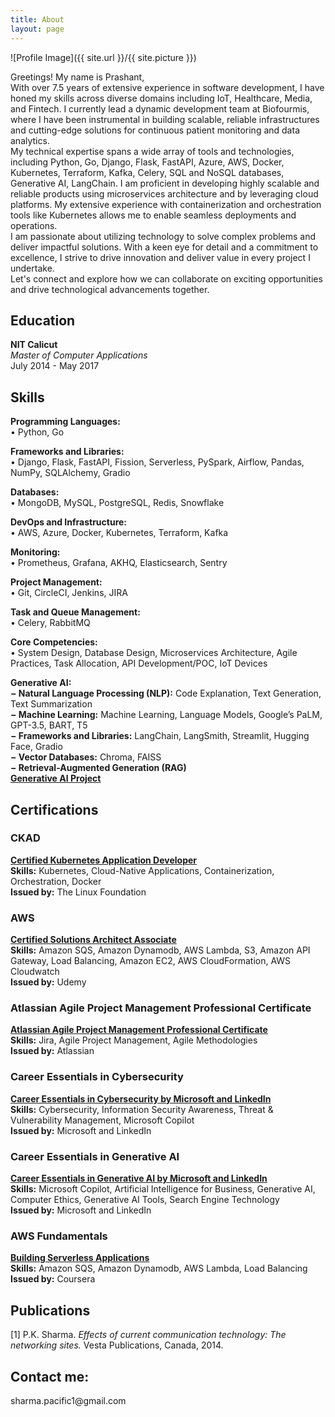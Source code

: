 ```yaml
---
title: About
layout: page
---
```


![Profile Image]({{ site.url }}/{{ site.picture }})

<p>Greetings! My name is Prashant, 
<br>
With over 7.5 years of extensive experience in software development, I have honed my skills across diverse domains including IoT, Healthcare, Media, and Fintech. I currently lead a dynamic development team at Biofourmis, where I have been instrumental in building scalable, reliable infrastructures and cutting-edge solutions for continuous patient monitoring and data analytics.
<br>
My technical expertise spans a wide array of tools and technologies, including Python, Go, Django, Flask, FastAPI, Azure, AWS, Docker, Kubernetes, Terraform, Kafka, Celery, SQL and NoSQL databases, Generative AI, LangChain. I am proficient in developing highly scalable and reliable products using microservices architecture and by leveraging cloud platforms. My extensive experience with containerization and orchestration tools like Kubernetes allows me to enable seamless deployments and operations.
<br>
I am passionate about utilizing technology to solve complex problems and deliver impactful solutions. With a keen eye for detail and a commitment to excellence, I strive to drive innovation and deliver value in every project I undertake.
<br>
Let's connect and explore how we can collaborate on exciting opportunities and drive technological advancements together.
</p>

## Education
**NIT Calicut**  
*Master of Computer Applications*  
July 2014 - May 2017

## Skills

**Programming Languages:**  
• Python, Go

**Frameworks and Libraries:**  
• Django, Flask, FastAPI, Fission, Serverless, PySpark, Airflow, Pandas, NumPy, SQLAlchemy, Gradio  

**Databases:**  
• MongoDB, MySQL, PostgreSQL, Redis, Snowflake

**DevOps and Infrastructure:**  
• AWS, Azure, Docker, Kubernetes, Terraform, Kafka

**Monitoring:**  
• Prometheus, Grafana, AKHQ, Elasticsearch, Sentry

**Project Management:**  
• Git, CircleCI, Jenkins, JIRA

**Task and Queue Management:**  
• Celery, RabbitMQ  

**Core Competencies:**    
• System Design, Database Design, Microservices Architecture, Agile Practices, Task Allocation, API Development/POC, IoT Devices  

**Generative AI:**    
**− Natural Language Processing (NLP):** Code Explanation, Text Generation, Text Summarization    
**− Machine Learning:** Machine Learning, Language Models, Google’s PaLM, GPT-3.5, BART, T5    
**− Frameworks and Libraries:** LangChain, LangSmith, Streamlit, Hugging Face, Gradio    
**− Vector Databases:** Chroma, FAISS    
**− Retrieval-Augmented Generation (RAG)**    
**[Generative AI Project](https://huggingface.co/sharmapacific)**  



## Certifications
### CKAD
**[Certified Kubernetes Application Developer](https://ti-user-certificates.s3.amazonaws.com/e0df7fbf-a057-42af-8a1f-590912be5460/995e4e27-b642-4135-bc2a-5ac7d7092a0f-prashant-kumar-sharma-certified-kubernetes-application-developer-ckad-certificate.pdf)**  
**Skills:** Kubernetes, Cloud-Native Applications, Containerization, Orchestration, Docker  
**Issued by:** The Linux Foundation

### AWS
**[Certified Solutions Architect Associate](https://udemy-certificate.s3.amazonaws.com/image/UC-adeda7d7-5471-4450-9562-b98d349d4e46.jpg?v=1630606726000)**  
**Skills:** Amazon SQS, Amazon Dynamodb, AWS Lambda, S3, Amazon API Gateway, Load Balancing, Amazon EC2, AWS CloudFormation, AWS Cloudwatch  
**Issued by:** Udemy

### Atlassian Agile Project Management Professional Certificate
**[Atlassian Agile Project Management Professional Certificate](https://media.licdn.com/dms/image/D5622AQErUpEsgTdFtA/feedshare-shrink_1280/0/1719415078967?e=1722470400&v=beta&t=B9WyLu0jE999j18vjrPwa_qytxR4N7L2ppExswsuLxE)**  
**Skills:** Jira, Agile Project Management, Agile Methodologies    
**Issued by:** Atlassian

### Career Essentials in Cybersecurity
**[Career Essentials in Cybersecurity by Microsoft and LinkedIn](https://media.licdn.com/dms/image/D4D22AQHT9XLrwBRtbQ/feedshare-shrink_1280/0/1718289641544?e=1721260800&v=beta&t=cMLZGsaGZdNRaLYJIdlMkW9uw9gF43JpWJbwPJwWRxs)**  
**Skills:** Cybersecurity, Information Security Awareness, Threat & Vulnerability Management, Microsoft Copilot    
**Issued by:** Microsoft and LinkedIn

### Career Essentials in Generative AI
**[Career Essentials in Generative AI by Microsoft and LinkedIn](https://media.licdn.com/dms/image/D5622AQFBAUFkRWBArQ/feedshare-shrink_1280/0/1718208500585?e=1721260800&v=beta&t=nzsqU5sqTZVS-2TjNrOZR3ZFMfn9e9l7U9JHdPH406U)**  
**Skills:** Microsoft Copilot, Artificial Intelligence for Business, Generative AI, Computer Ethics, Generative AI Tools, Search Engine Technology  
**Issued by:** Microsoft and LinkedIn

### AWS Fundamentals
**[Building Serverless Applications](https://coursera.org/share/9beca0de9b4659e7a173a15b3656250a)**  
**Skills:** Amazon SQS, Amazon Dynamodb, AWS Lambda, Load Balancing  
**Issued by:** Coursera

## Publications
[1] P.K. Sharma. *Effects of current communication technology: The networking sites.* Vesta Publications, Canada, 2014.


<h2>Contact me:</h2>
<p>sharma.pacific1@gmail.com<p>
